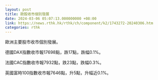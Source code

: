```yaml
---
layout: post
title: 歐股收市個別發展
date: 2024-03-06 05:07:13.000000000 +08:00
link: https://news.rthk.hk/rthk/ch/component/k2/1743272-20240306.htm
categories: rthk
---
```


歐洲主要股市收市個別發展。

德國DAX指數收市報17698點，跌17點，跌幅0.1%。

法國CAC指數收市報7932點，跌23點，跌幅0.3%。

英國富時100指數收市報7646點，升5點，升幅近0.1%。
